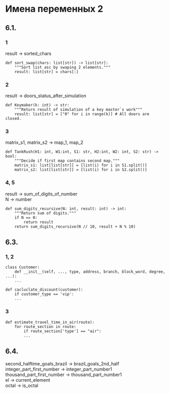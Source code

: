 # Имена переменных 2
## 6.1.
### 1
result -> sorted_chars
```
def sort_swap(chars: list[str]) -> list[str]:
    """Sort list asc by swaping 2 elements."""
    result: list[str] = chars[:]
```

### 2
result -> doors_status_after_simulation
```
def Keymaker(k: int) -> str:
    """Return result of simulation of a key master`s work"""
    result: list[str] = ["0" for i in range(k)] # All doors are closed.
```

### 3
matrix_s1, matrix_s2 -> map_1, map_2
```
def TankRush(H1: int, W1:int, S1: str, H2:int, W2: int, S2: str) -> bool:
    """Decide if first map contains second map."""
    matrix_s1: list[list[str]] = [list(i) for i in S1.split()]
    matrix_s2: list[list[str]] = [list(i) for i in S2.split()]
```

### 4, 5
result -> sum_of_digits_of_number  
N -> number
```
def sum_digits_recursive(N: int, result: int) -> int:
    """Return sum of digits."""
    if N == 0:
        return result
    return sum_digits_recursive(N // 10, result + N % 10)
``` 


## 6.3.
### 1, 2
```
class Customer:
    def __init__(self, ..., type, address, branch, block_word, degree, ...):
    ...

def cacluclate_discount(customer):
    if customer_type == 'vip':
    ...
```

### 3
```
def estimate_travel_time_in_air(route):
    for route_section in route:
        if route_section['type'] == "air":
        ...
```

## 6.4.
second_halftime_goals_brazil -> brazil_goals_2nd_half  
integer_part_first_number -> integer_part_number1  
thousand_part_first_number -> thousand_part_number1  
el -> current_element  
octal -> is_octal  
